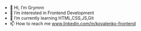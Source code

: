 - 👋 Hi, I’m Grymnn
- 👀 I’m interested in Frontend Development
- 🌱 I’m currently learning HTML,CSS,JS,Git
- 📫 How to reach me  www.linkedin.com/in/kovalenko-frontend

